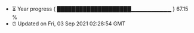 - ⏳ Year progress { ████████████████████▁▁▁▁▁▁▁▁▁▁ } 67.15 %
- ⏰ Updated on Fri, 03 Sep 2021 02:28:54 GMT

